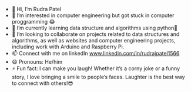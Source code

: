 - 👋 Hi, I’m Rudra Patel
- 👀 I’m interested in computer engineering but got stuck in computer proggramming 😂
- 🌱 I’m currently learning data structure and algorithms using python🐍
- 💞️ I’m looking to collaborate on projects related to data structures and algorithms, as well as websites and computer engineering projects, including work with Arduino and Raspberry Pi. 
- 📫 Connect with me on linkedIn www.linkedin.com/in/rudrajpatel1566
- 😄 Pronouns: He/him
- ⚡ Fun fact: I can make you laugh! Whether it’s a corny joke or a funny story, I love bringing a smile to people’s faces. Laughter is the best way to connect with others!😎

<!---
AlbertIssac/AlbertIssac is a ✨ special ✨ repository because its `README.md` (this file) appears on your GitHub profile.
You can click the Preview link to take a look at your changes.
--->
